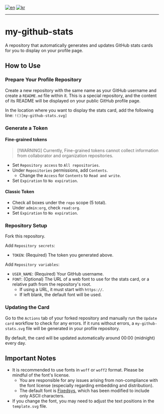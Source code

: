 [![en](https://img.shields.io/badge/lang-en-red.svg)](README.kr.md)
[![kr](https://img.shields.io/badge/lang-kr-green.svg)](README.kr.md)

---

# my-github-stats
A repository that automatically generates and updates GitHub stats cards for you to display on your profile page.

## How to Use
### Prepare Your Profile Repository
Create a new repository with the same name as your GitHub username and create a `README.md` file within it.
This is a special repository, and the content of its README will be displayed on your public GitHub profile page.

In the location where you want to display the stats card, add the following line: `!()[my-github-stats.svg]`

### Generate a Token
#### Fine-grained tokens
> [\!WARNING]
> Currently, Fine-grained tokens cannot collect information from collaborator and organization repositories.

* Set `Repository access` to `All repositories`.
* Under `Repositories` permissions, add `Contents`.
    * Change the `Access` for `Contents` to `Read and write`.
* Set `Expiration` to `No expiration`.

#### Classic Token
* Check all boxes under the `repo` scope (5 total).
* Under `admin:org`, check `read:org`.
* Set `Expiration` to `No expiration`.

### Repository Setup
Fork this repository.

Add `Repository secrets`:
* `TOKEN`: (Required) The token you generated above.

Add `Repository variables`:
* `USER_NAME`: (Required) Your GitHub username.
* `FONT`: (Optional) The URL of a web font to use for the stats card, or a relative path from the repository's root.
    * If using a URL, it must start with `https://`.
    * If left blank, the default font will be used.

### Updating the Card
Go to the `Actions` tab of your forked repository and manually run the `Update card` workflow to check for any errors.
If it runs without errors, a `my-github-stats.svg` file will be generated in your profile repository.

By default, the card will be updated automatically around 00:00 (midnight) every day.

## Important Notes
* It is recommended to use fonts in `woff` or `woff2` format. Please be mindful of the font's license.
    * You are responsible for any issues arising from non-compliance with the font license (especially regarding embedding and distribution).
    * The default font is [Fixedsys](https://github.com/kika/fixedsys), which has been modified to include only ASCII characters.
* If you change the font, you may need to adjust the text positions in the `template.svg` file.